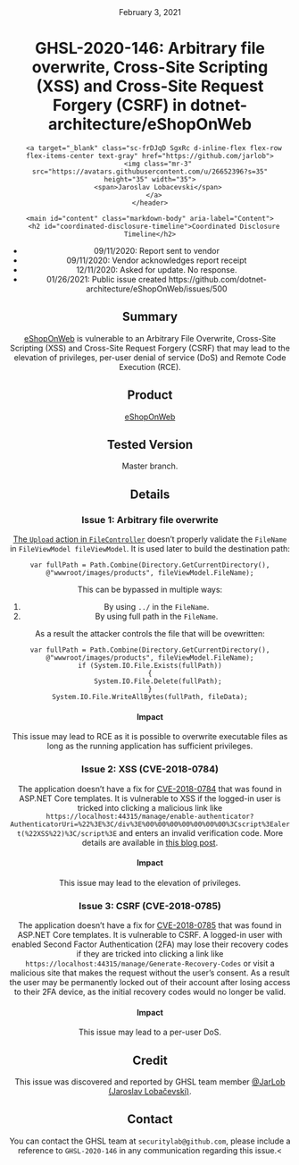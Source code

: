 <header class="post-header d-block mb-6">
      <div class="date text-mono f5 my-3">February 3, 2021</div>
      <h1 class="my-2 h00-mktg lh-condensed">GHSL-2020-146: Arbitrary file overwrite, Cross-Site Scripting (XSS) and Cross-Site Request Forgery (CSRF) in dotnet-architecture/eShopOnWeb</h1>

      
      
      
      
      

      

      <a target="_blank" class="sc-frDJqD SgxRc d-inline-flex flex-row flex-items-center text-gray" href="https://github.com/jarlob">
        <img class="mr-3" src="https://avatars.githubusercontent.com/u/26652396?s=35" height="35" width="35">
        <span>Jaroslav Lobacevski</span>
      </a>
    </header>

    <main id="content" class="markdown-body" aria-label="Content">
      <h2 id="coordinated-disclosure-timeline">Coordinated Disclosure Timeline</h2>

<ul>
  <li>09/11/2020: Report sent to vendor</li>
  <li>09/11/2020: Vendor acknowledges report receipt</li>
  <li>12/11/2020: Asked for update. No response.</li>
  <li>01/26/2021: Public issue created https://github.com/dotnet-architecture/eShopOnWeb/issues/500</li>
</ul>

<h2 id="summary">Summary</h2>

<p><a href="https://github.com/dotnet-architecture/eShopOnWeb">eShopOnWeb</a> is vulnerable to an Arbitrary File Overwrite, Cross-Site Scripting (XSS) and Cross-Site Request Forgery (CSRF) that may lead to the elevation of privileges, per-user denial of service (DoS) and Remote Code Execution (RCE).</p>

<h2 id="product">Product</h2>

<p><a href="https://github.com/dotnet-architecture/eShopOnWeb">eShopOnWeb</a></p>

<h2 id="tested-version">Tested Version</h2>

<p>Master branch.</p>

<h2 id="details">Details</h2>

<h3 id="issue-1-arbitrary-file-overwrite">Issue 1: Arbitrary file overwrite</h3>
<p><a href="https://github.com/dotnet-architecture/eShopOnWeb/blob/4e935df31150783d218e807ac6ed1a389b0b98cb/src/Web/Controllers/FileController.cs#L15">The <code class="language-plaintext highlighter-rouge">Upload</code> action in <code class="language-plaintext highlighter-rouge">FileController</code></a> doesn’t properly validate the <code class="language-plaintext highlighter-rouge">FileName</code> in <code class="language-plaintext highlighter-rouge">FileViewModel fileViewModel</code>. It is used later to build the destination path:</p>
<div class="language-cs highlighter-rouge"><div class="highlight"><pre class="highlight"><code><span class="kt">var</span> <span class="n">fullPath</span> <span class="p">=</span> <span class="n">Path</span><span class="p">.</span><span class="nf">Combine</span><span class="p">(</span><span class="n">Directory</span><span class="p">.</span><span class="nf">GetCurrentDirectory</span><span class="p">(),</span> <span class="s">@"wwwroot/images/products"</span><span class="p">,</span> <span class="n">fileViewModel</span><span class="p">.</span><span class="n">FileName</span><span class="p">);</span>
</code></pre></div></div>
<p>This can be bypassed in multiple ways:</p>
<ol>
  <li>By using <code class="language-plaintext highlighter-rouge">../</code> in the <code class="language-plaintext highlighter-rouge">FileName</code>.</li>
  <li>By using full path in the <code class="language-plaintext highlighter-rouge">FileName</code>.</li>
</ol>

<p>As a result the attacker controls the file that will be ovewritten:</p>
<div class="language-cs highlighter-rouge"><div class="highlight"><pre class="highlight"><code><span class="kt">var</span> <span class="n">fullPath</span> <span class="p">=</span> <span class="n">Path</span><span class="p">.</span><span class="nf">Combine</span><span class="p">(</span><span class="n">Directory</span><span class="p">.</span><span class="nf">GetCurrentDirectory</span><span class="p">(),</span> <span class="s">@"wwwroot/images/products"</span><span class="p">,</span> <span class="n">fileViewModel</span><span class="p">.</span><span class="n">FileName</span><span class="p">);</span>
<span class="k">if</span> <span class="p">(</span><span class="n">System</span><span class="p">.</span><span class="n">IO</span><span class="p">.</span><span class="n">File</span><span class="p">.</span><span class="nf">Exists</span><span class="p">(</span><span class="n">fullPath</span><span class="p">))</span>
<span class="p">{</span>
    <span class="n">System</span><span class="p">.</span><span class="n">IO</span><span class="p">.</span><span class="n">File</span><span class="p">.</span><span class="nf">Delete</span><span class="p">(</span><span class="n">fullPath</span><span class="p">);</span>
<span class="p">}</span>
<span class="n">System</span><span class="p">.</span><span class="n">IO</span><span class="p">.</span><span class="n">File</span><span class="p">.</span><span class="nf">WriteAllBytes</span><span class="p">(</span><span class="n">fullPath</span><span class="p">,</span> <span class="n">fileData</span><span class="p">);</span>
</code></pre></div></div>

<h4 id="impact">Impact</h4>

<p>This issue may lead to RCE as it is possible to overwrite executable files as long as the running application has sufficient privileges.</p>

<h3 id="issue-2-xss-cve-2018-0784">Issue 2: XSS (CVE-2018-0784)</h3>
<p>The application doesn’t have a fix for <a href="https://github.com/aspnet/Announcements/issues/285">CVE-2018-0784</a> that was found in ASP.NET Core templates. It is vulnerable to XSS if the logged-in user is tricked into clicking a malicious link like <code class="language-plaintext highlighter-rouge">https://localhost:44315/manage/enable-authenticator?AuthenticatorUri=%22%3E%3C/div%3E%00%00%00%00%00%00%00%3Cscript%3Ealert(%22XSS%22)%3C/script%3E</code> and enters an invalid verification code. More details are available in <a href="https://kevinchalet.com/2018/01/09/why-you-should-never-use-html-raw-in-your-razor-views/">this blog post</a>.</p>

<h4 id="impact-1">Impact</h4>

<p>This issue may lead to the elevation of privileges.</p>

<h3 id="issue-3-csrf-cve-2018-0785">Issue 3: CSRF (CVE-2018-0785)</h3>
<p>The application doesn’t have a fix for <a href="https://github.com/aspnet/Announcements/issues/284">CVE-2018-0785</a> that was found in ASP.NET Core templates. It is vulnerable to CSRF. A logged-in user with enabled Second Factor Authentication (2FA) may lose their recovery codes if they are tricked into clicking a link like <code class="language-plaintext highlighter-rouge">https://localhost:44315/manage/Generate-Recovery-Codes</code> or visit a malicious site that makes the request without the user’s consent. As a result the user may be permanently locked out of their account after losing access to their 2FA device, as the initial recovery codes would no longer be valid.</p>

<h4 id="impact-2">Impact</h4>

<p>This issue may lead to a per-user DoS.</p>

<h2 id="credit">Credit</h2>

<p>This issue was discovered and reported by GHSL team member <a href="https://github.com/JarLob">@JarLob (Jaroslav Lobačevski)</a>.</p>

<h2 id="contact">Contact</h2>

<p>You can contact the GHSL team at <code class="language-plaintext highlighter-rouge">securitylab@github.com</code>, please include a reference to <code class="language-plaintext highlighter-rouge">GHSL-2020-146</code> in any communication regarding this issue.<